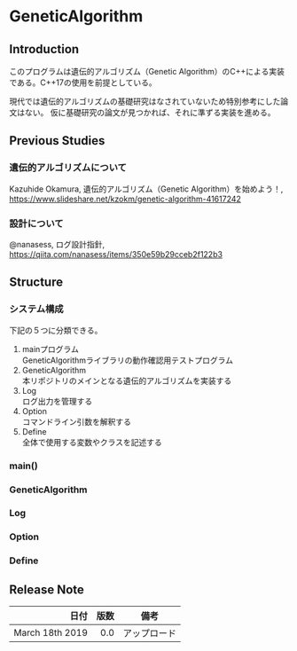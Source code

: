 # GeneticAlgorithm


## Introduction 

このプログラムは遺伝的アルゴリズム（Genetic Algorithm）のC++による実装である。C++17の使用を前提としている。

現代では遺伝的アルゴリズムの基礎研究はなされていないため特別参考にした論文はない。
仮に基礎研究の論文が見つかれば、それに準ずる実装を進める。

## Previous Studies

### 遺伝的アルゴリズムについて
Kazuhide Okamura,  遺伝的アルゴリズム（Genetic Algorithm）を始めよう！, https://www.slideshare.net/kzokm/genetic-algorithm-41617242

### 設計について
@nanasess, ログ設計指針, https://qiita.com/nanasess/items/350e59b29cceb2f122b3
## Structure

### システム構成

下記の５つに分類できる。
1. mainプログラム  
  GeneticAlgorithmライブラリの動作確認用テストプログラム
1. GeneticAlgorithm  
  本リポジトリのメインとなる遺伝的アルゴリズムを実装する
1. Log  
  ログ出力を管理する
1. Option  
  コマンドライン引数を解釈する
1. Define  
  全体で使用する変数やクラスを記述する

### main()

### GeneticAlgorithm

### Log

### Option

### Define


## Release Note

| 日付 | 版数 | 備考 |
| ---: | ---: | ---  |
| March 18th 2019 | 0.0 | アップロード |
